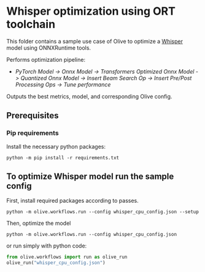 # Whisper optimization using ORT toolchain
This folder contains a sample use case of Olive to optimize a [Whisper](https://huggingface.co/openai/whisper-tiny) model using ONNXRuntime tools.

Performs optimization pipeline:
- *PyTorch Model -> Onnx Model -> Transformers Optimized Onnx Model -> Quantized Onnx Model -> Insert Beam Search Op -> Insert Pre/Post Processing Ops -> Tune performance*

Outputs the best metrics, model, and corresponding Olive config.

## Prerequisites
### Pip requirements
Install the necessary python packages:
```
python -m pip install -r requirements.txt
```

## To optimize Whisper model run the sample config
First, install required packages according to passes.
```
python -m olive.workflows.run --config whisper_cpu_config.json --setup
```
Then, optimize the model
```
python -m olive.workflows.run --config whisper_cpu_config.json
```
or run simply with python code:
```python
from olive.workflows import run as olive_run
olive_run("whisper_cpu_config.json")
```
